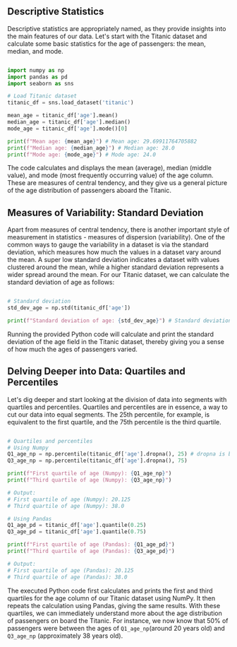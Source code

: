  ## Descriptive Statistics
Descriptive statistics are appropriately named, as they provide insights into the main features of our data. Let's start with the Titanic dataset and calculate some basic statistics for the age of passengers: the mean, median, and mode.

```Python

import numpy as np
import pandas as pd
import seaborn as sns

# Load Titanic dataset
titanic_df = sns.load_dataset('titanic')

mean_age = titanic_df['age'].mean()
median_age = titanic_df['age'].median()
mode_age = titanic_df['age'].mode()[0]

print(f"Mean age: {mean_age}") # Mean age: 29.69911764705882
print(f"Median age: {median_age}") # Median age: 28.0
print(f"Mode age: {mode_age}") # Mode age: 24.0
```
The code calculates and displays the mean (average), median (middle value), and mode (most frequently occurring value) of the age column. These are measures of central tendency, and they give us a general picture of the age distribution of passengers aboard the Titanic.

## Measures of Variability: Standard Deviation
Apart from measures of central tendency, there is another important style of measurement in statistics - measures of dispersion (variability). One of the common ways to gauge the variability in a dataset is via the standard deviation, which measures how much the values in a dataset vary around the mean. A super low standard deviation indicates a dataset with values clustered around the mean, while a higher standard deviation represents a wider spread around the mean. For our Titanic dataset, we can calculate the standard deviation of age as follows:

```Python

# Standard deviation
std_dev_age = np.std(titanic_df['age'])

print(f"Standard deviation of age: {std_dev_age}") # Standard deviation of age: 14.516321150817316
```
Running the provided Python code will calculate and print the standard deviation of the age field in the Titanic dataset, thereby giving you a sense of how much the ages of passengers varied.

## Delving Deeper into Data: Quartiles and Percentiles
Let's dig deeper and start looking at the division of data into segments with quartiles and percentiles. Quartiles and percentiles are in essence, a way to cut our data into equal segments. The 25th percentile, for example, is equivalent to the first quartile, and the 75th percentile is the third quartile.

```Python

# Quartiles and percentiles
# Using Numpy
Q1_age_np = np.percentile(titanic_df['age'].dropna(), 25) # dropna is being used to drop NA values
Q3_age_np = np.percentile(titanic_df['age'].dropna(), 75)

print(f"First quartile of age (Numpy): {Q1_age_np}")
print(f"Third quartile of age (Numpy): {Q3_age_np}")

# Output:
# First quartile of age (Numpy): 20.125
# Third quartile of age (Numpy): 38.0

# Using Pandas
Q1_age_pd = titanic_df['age'].quantile(0.25)
Q3_age_pd = titanic_df['age'].quantile(0.75)

print(f"First quartile of age (Pandas): {Q1_age_pd}")
print(f"Third quartile of age (Pandas): {Q3_age_pd}")

# Output:
# First quartile of age (Pandas): 20.125
# Third quartile of age (Pandas): 38.0
```
The executed Python code first calculates and prints the first and third quartiles for the age column of our Titanic dataset using NumPy. It then repeats the calculation using Pandas, giving the same results. With these quartiles, we can immediately understand more about the age distribution of passengers on board the Titanic. For instance, we now know that 50% of passengers were between the ages of `Q1_age_np`(around 20 years old) and `Q3_age_np` (approximately 38 years old).
